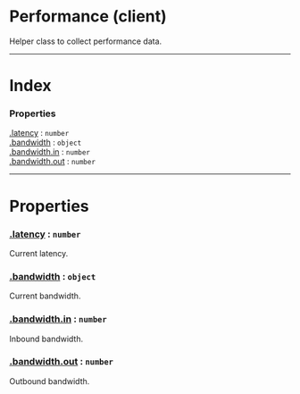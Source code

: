 # Performance (client)

Helper class to collect performance data.

---

# Index

### Properties

<a href='#property_latency'>.latency</a> : `number`  
<a href='#property_bandwidth'>.bandwidth</a> : `object`  
<a href='#property_bandwidth.in'>.bandwidth.in</a> : `number`  
<a href='#property_bandwidth.out'>.bandwidth.out</a> : `number`  




---


# Properties

<a name='property_latency'></a>
### <a href='#property_latency'>.latency</a> : `number`  
Current latency.

<a name='property_bandwidth'></a>
### <a href='#property_bandwidth'>.bandwidth</a> : `object`  
Current bandwidth.

<a name='property_bandwidth.in'></a>
### <a href='#property_bandwidth.in'>.bandwidth.in</a> : `number`  
Inbound bandwidth.

<a name='property_bandwidth.out'></a>
### <a href='#property_bandwidth.out'>.bandwidth.out</a> : `number`  
Outbound bandwidth.





